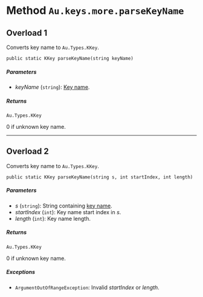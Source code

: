 # Method `Au.keys.more.parseKeyName`

## Overload 1

Converts key name to `Au.Types.KKey`.

```
public static KKey parseKeyName(string keyName)
```

##### Parameters

- *keyName*  (`string`):
    [Key name](../articles/Key%20names%20and%20operators.html).

##### Returns

`Au.Types.KKey`

0 if unknown key name.

* * *

## Overload 2

Converts key name to `Au.Types.KKey`.

```
public static KKey parseKeyName(string s, int startIndex, int length)
```

##### Parameters

- *s*  (`string`):
    String containing [key name](../articles/Key%20names%20and%20operators.html).
- *startIndex*  (`int`):
    Key name start index in *s*.
- *length*  (`int`):
    Key name length.

##### Returns

`Au.Types.KKey`

0 if unknown key name.

##### Exceptions

- `ArgumentOutOfRangeException`:
    Invalid *startIndex* or *length*.